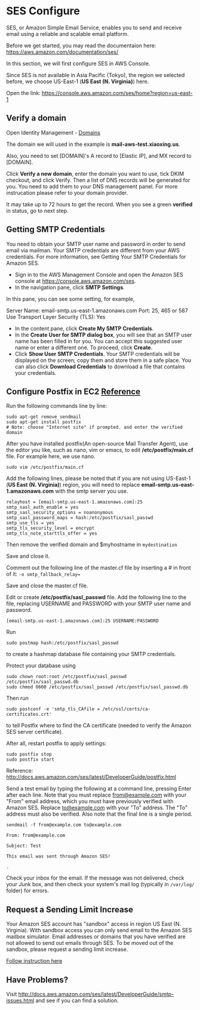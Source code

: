 # SES Configure

SES, or Amazon Simple Email Service, enables you to send and receive email using a reliable and scalable email platform. 

Before we get started, you may read the documentaion here: https://aws.amazon.com/documentation/ses/

In this section, we will first configure SES in AWS Console.

Since SES is not available in Asia Pacific (Tokyo), the region we selected before, we choose US-East-1 (**US East (N. Virginia)**) here.

Open the link: https://console.aws.amazon.com/ses/home?region=us-east-1

## Verify a domain

Open Identity Management - [Domains](https://console.aws.amazon.com/ses/home?region=us-east-1#verified-senders-domain:)

The domain we will used in the example is **mail-aws-test.xiaoxing.us**.

Also, you need to set [DOMAIN]'s A record to [Elastic IP], and MX record to [DOMAIN].

Click **Verify a new domain**, enter the domain you want to use, tick DKIM checkout, and click Verify. Then a list of DNS records will be generated for you. You need to add them to your DNS management panel. For more instrucation please refer to your domain provider.

It may take up to 72 hours to get the record. When you see a green **verified** in status, go to next step.

## Getting SMTP Credentials

You need to obtain your SMTP user name and password in order to send email via mailman. Your SMTP credentials are different from your AWS credentials. For more information, see Getting Your SMTP Credentials for Amazon SES.

- Sign in to the AWS Management Console and open the Amazon SES console at https://console.aws.amazon.com/ses.
- In the navigation pane, click **SMTP Settings**.

In this pane, you can see some setting, for example,

  Server Name:	email-smtp.us-east-1.amazonaws.com
  Port:	25, 465 or 587
  Use Transport Layer Security (TLS):	Yes

- In the content pane, click **Create My SMTP Credentials**.
- In the **Create User for SMTP dialog box**, you will see that an SMTP user name has been filled in for you. You can accept this suggested user name or enter a different one. To proceed, click **Create**.
- Click **Show User SMTP Credentials**. Your SMTP credentials will be displayed on the screen; copy them and store them in a safe place. You can also click **Download Credentials** to download a file that contains your credentials.

<!-- ## Setting MAIL FROM Domain (Optional)

By default, messages that you send through Amazon SES use amazonses.com (or a subdomain of that) as the MAIL FROM domain. Sender Policy Framework (SPF) authentication successfully validates these messages because the default MAIL FROM domain matches the sending mail server. It is enough for most users. But if you want to set it as your domain, follow the step.

Open https://console.aws.amazon.com/ses/home?region=us-east-1#verified-sender-details:domain:[Domain Verified Before]

Replace [Domain Verified Before] with your domain. Scroll down, expand **MAIL FROM Domain**.

In the **Set MAIL FROM Domain** dialog box, type the name of the MAIL FROM domain that you want to use. Note that this must be a subdomain of the verified domain.

Then, you should publish the DNS records as required in the pop up window.

For more information, please click http://docs.aws.amazon.com/ses/latest/DeveloperGuide/mail-from-set.html -->

## Configure Postfix in EC2 [Reference](http://docs.aws.amazon.com/ses/latest/DeveloperGuide/postfix.html)

Run the following commands line by line:

    sudo apt-get remove sendmail
    sudo apt-get install postfix
    # Note: choose "Internet site" if prompted. and enter the verified domain

After you have installed postfix(An open-source Mail Transfer Agent), use the editor you like, such as nano, vim or emacs, to edit **/etc/postfix/main.cf** file. For example here, we use nano.

    sudo vim /etc/postfix/main.cf 

Add the following lines, please be noted that if you are not using US-East-1 (**US East (N. Virginia)**) region, you will need to replace **email-smtp.us-east-1.amazonaws.com** with the smtp server you use.

    relayhost = [email-smtp.us-east-1.amazonaws.com]:25
    smtp_sasl_auth_enable = yes
    smtp_sasl_security_options = noanonymous
    smtp_sasl_password_maps = hash:/etc/postfix/sasl_passwd
    smtp_use_tls = yes
    smtp_tls_security_level = encrypt
    smtp_tls_note_starttls_offer = yes
    
Then remove the verified domain and $myhostname in `mydestination`

Save and close it.


<!-- Update `/etc/postfix/master.cf`

    relay-smtps  unix  -       -       n       -       -       smtp
    # Client-side SMTPS requires "encrypt" or stronger.
        -o smtp_tls_security_level=encrypt
        -o smtp_tls_wrappermode=yes -->

Comment out the following line of the master.cf file by inserting a # in front of it: `-o smtp_fallback_relay=`

Save and close the master.cf file.

<!-- Run 

    sudo /etc/init.d/postfix reload -->
    
Edit or create **/etc/postfix/sasl_passwd** file. Add the following line to the file, replacing USERNAME and PASSWORD with your SMTP user name and password.

    [email-smtp.us-east-1.amazonaws.com]:25 USERNAME:PASSWORD

Run

    sudo postmap hash:/etc/postfix/sasl_passwd

to create a hashmap database file containing your SMTP credentials.

Protect your database using

    sudo chown root:root /etc/postfix/sasl_passwd /etc/postfix/sasl_passwd.db
    sudo chmod 0600 /etc/postfix/sasl_passwd /etc/postfix/sasl_passwd.db
    
Then run

    sudo postconf -e 'smtp_tls_CAfile = /etc/ssl/certs/ca-certificates.crt'

to tell Postfix where to find the CA certificate (needed to verify the Amazon SES server certificate).

After all, restart postfix to apply settings:

    sudo postfix stop
    sudo postfix start

Reference: http://docs.aws.amazon.com/ses/latest/DeveloperGuide/postfix.html

Send a test email by typing the following at a command line, pressing Enter after each line. Note that you must replace from@example.com with your "From" email address, which you must have previously verified with Amazon SES. Replace to@example.com with your "To" address. The "To" address must also be verified. Also note that the final line is a single period.

    sendmail -f from@example.com to@example.com

    From: from@example.com

    Subject: Test

    This email was sent through Amazon SES!

    .

Check your inbox for the email. If the message was not delivered, check your Junk box, and then check your system's mail log (typically in `/var/log/` folder) for errors.

## Request a Sending Limit Increase

Your Amazon SES account has "sandbox" access in region US East (N. Virginia). With sandbox access you can only send email to the Amazon SES mailbox simulator. Email addresses or domains that you have verified are not allowed to send out emails through SES. To be moved out of the sandbox, please request a sending limit increase.

[Follow instruction here](http://docs.aws.amazon.com/ses/latest/DeveloperGuide/request-production-access.html)

## Have Problems?

Visit http://docs.aws.amazon.com/ses/latest/DeveloperGuide/smtp-issues.html and see if you can find a solution.

